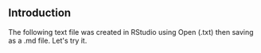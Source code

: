 ## Introduction
The following text file was created in RStudio using Open (.txt) then saving as a .md file. Let's try it. 